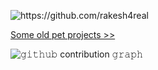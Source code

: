 
<p align="left"> <img src="https://komarev.com/ghpvc/?username=rakesh4real" alt="https://github.com/rakesh4real" /></p>

<p align="left"> <a href='https://inf800.github.io/whoami/projects'>Some old pet projects >> </a> </p>

![𝚐𝚒𝚝𝚑𝚞𝚋 contribution 𝚐𝚛𝚊𝚙𝚑](https://activity-graph.herokuapp.com/graph?username=INF800&theme=github&bg_color=172f44&line=a2c3e0&point=3192e4)

<!-- ![](./anim.gif)
 -->
 
<!-- 
Get in touch with twitter [![Twitter Follow: @INF800](https://img.shields.io/twitter/follow/INF800?style=social)](https://twitter.com/INF800)
 -->

